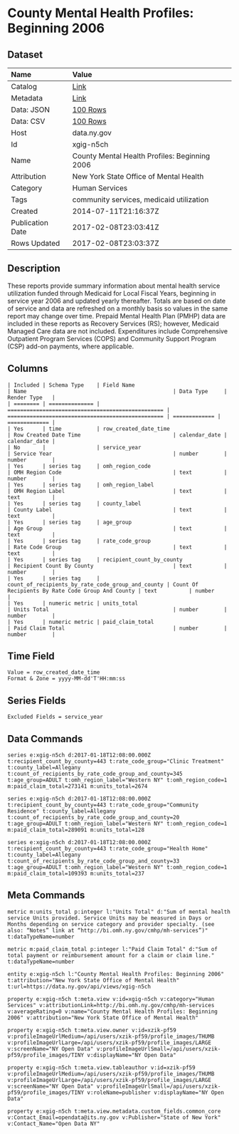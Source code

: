 # County Mental Health Profiles: Beginning 2006

## Dataset

| Name | Value |
| :--- | :---- |
| Catalog | [Link](https://catalog.data.gov/dataset/county-mental-health-profiles-beginning-2006) |
| Metadata | [Link](https://data.ny.gov/api/views/xgig-n5ch) |
| Data: JSON | [100 Rows](https://data.ny.gov/api/views/xgig-n5ch/rows.json?max_rows=100) |
| Data: CSV | [100 Rows](https://data.ny.gov/api/views/xgig-n5ch/rows.csv?max_rows=100) |
| Host | data.ny.gov |
| Id | xgig-n5ch |
| Name | County Mental Health Profiles: Beginning 2006 |
| Attribution | New York State Office of Mental Health |
| Category | Human Services |
| Tags | community services, medicaid utilization |
| Created | 2014-07-11T21:16:37Z |
| Publication Date | 2017-02-08T23:03:41Z |
| Rows Updated | 2017-02-08T23:03:37Z |

## Description

These reports provide summary information about mental health service utilization funded through Medicaid for Local Fiscal Years, beginning in service year 2006 and updated yearly thereafter. Totals are based on date of service and data are refreshed on a monthly basis so values in the same report may change over time. Prepaid Mental Health Plan (PMHP) data are included in these reports as Recovery Services (RS); however, Medicaid Managed Care data are not included. Expenditures include Comprehensive Outpatient Program Services (COPS) and Community Support Program (CSP) add-on payments, where applicable.

## Columns

```ls
| Included | Schema Type    | Field Name                                        | Name                                              | Data Type     | Render Type   |
| ======== | ============== | ================================================= | ================================================= | ============= | ============= |
| Yes      | time           | row_created_date_time                             | Row Created Date Time                             | calendar_date | calendar_date |
| No       |                | service_year                                      | Service Year                                      | number        | number        |
| Yes      | series tag     | omh_region_code                                   | OMH Region Code                                   | text          | number        |
| Yes      | series tag     | omh_region_label                                  | OMH Region Label                                  | text          | text          |
| Yes      | series tag     | county_label                                      | County Label                                      | text          | text          |
| Yes      | series tag     | age_group                                         | Age Group                                         | text          | text          |
| Yes      | series tag     | rate_code_group                                   | Rate Code Group                                   | text          | text          |
| Yes      | series tag     | recipient_count_by_county                         | Recipient Count By County                         | text          | number        |
| Yes      | series tag     | count_of_recipients_by_rate_code_group_and_county | Count Of Recipients By Rate Code Group And County | text          | number        |
| Yes      | numeric metric | units_total                                       | Units Total                                       | number        | number        |
| Yes      | numeric metric | paid_claim_total                                  | Paid Claim Total                                  | number        | number        |
```

## Time Field

```ls
Value = row_created_date_time
Format & Zone = yyyy-MM-dd'T'HH:mm:ss
```

## Series Fields

```ls
Excluded Fields = service_year
```

## Data Commands

```ls
series e:xgig-n5ch d:2017-01-18T12:08:00.000Z t:recipient_count_by_county=443 t:rate_code_group="Clinic Treatment" t:county_label=Allegany t:count_of_recipients_by_rate_code_group_and_county=345 t:age_group=ADULT t:omh_region_label="Western NY" t:omh_region_code=1 m:paid_claim_total=273141 m:units_total=2674

series e:xgig-n5ch d:2017-01-18T12:08:00.000Z t:recipient_count_by_county=443 t:rate_code_group="Community Residence" t:county_label=Allegany t:count_of_recipients_by_rate_code_group_and_county=20 t:age_group=ADULT t:omh_region_label="Western NY" t:omh_region_code=1 m:paid_claim_total=289091 m:units_total=128

series e:xgig-n5ch d:2017-01-18T12:08:00.000Z t:recipient_count_by_county=443 t:rate_code_group="Health Home" t:county_label=Allegany t:count_of_recipients_by_rate_code_group_and_county=33 t:age_group=ADULT t:omh_region_label="Western NY" t:omh_region_code=1 m:paid_claim_total=109393 m:units_total=237
```

## Meta Commands

```ls
metric m:units_total p:integer l:"Units Total" d:"Sum of mental health service Units provided. Service Units may be measured in Days or Months depending on service category and provider specialty. (see also: “Notes” link at “http://bi.omh.ny.gov/cmhp/mh-services”)" t:dataTypeName=number

metric m:paid_claim_total p:integer l:"Paid Claim Total" d:"Sum of total payment or reimbursement amount for a claim or claim line." t:dataTypeName=number

entity e:xgig-n5ch l:"County Mental Health Profiles: Beginning 2006" t:attribution="New York State Office of Mental Health" t:url=https://data.ny.gov/api/views/xgig-n5ch

property e:xgig-n5ch t:meta.view v:id=xgig-n5ch v:category="Human Services" v:attributionLink=http://bi.omh.ny.gov/cmhp/mh-services v:averageRating=0 v:name="County Mental Health Profiles: Beginning 2006" v:attribution="New York State Office of Mental Health"

property e:xgig-n5ch t:meta.view.owner v:id=xzik-pf59 v:profileImageUrlMedium=/api/users/xzik-pf59/profile_images/THUMB v:profileImageUrlLarge=/api/users/xzik-pf59/profile_images/LARGE v:screenName="NY Open Data" v:profileImageUrlSmall=/api/users/xzik-pf59/profile_images/TINY v:displayName="NY Open Data"

property e:xgig-n5ch t:meta.view.tableauthor v:id=xzik-pf59 v:profileImageUrlMedium=/api/users/xzik-pf59/profile_images/THUMB v:profileImageUrlLarge=/api/users/xzik-pf59/profile_images/LARGE v:screenName="NY Open Data" v:profileImageUrlSmall=/api/users/xzik-pf59/profile_images/TINY v:roleName=publisher v:displayName="NY Open Data"

property e:xgig-n5ch t:meta.view.metadata.custom_fields.common_core v:Contact_Email=opendata@its.ny.gov v:Publisher="State of New York" v:Contact_Name="Open Data NY"
```